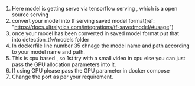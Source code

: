 1. Here model is getting serve via tensorflow serving , which is a open source serving 
2. convert your model into tf serving saved model format(ref: "https://docs.ultralytics.com/integrations/tf-savedmodel/#usage")
3. once your model has been converted in saved model format put that into detection_tfv/models folder
4. In dockerfile line number 35 chnage the model name and path according to your model name and path.
5. This is cpu based , so 1st try with a small video in cpu else you can just pass the GPU allocation parameters into it.
6. If using GPU please pass the GPU parameter in docker compose
7. Change the port as per your requirement.
